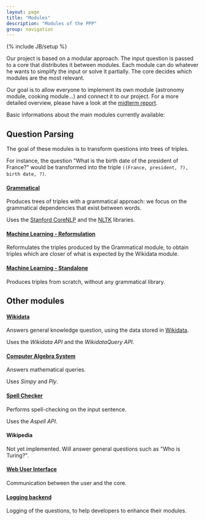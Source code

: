```yaml
---
layout: page
title: "Modules"
description: "Modules of the PPP"
group: navigation
---
```

{% include JB/setup %}

Our project is based on a modular approach. The input question is passed to a core that distributes it between modules. Each module can do whatever he wants to simplify the input or solve it partially. The core decides which modules are the most relevant.

Our goal is to allow everyone to implement its own module (astronomy module, cooking module...) and connect it to our project. For a more detailed overview, please have a look at the [midterm report](midtermReport.pdf).

Basic informations about the main modules currently available:

## Question Parsing

The goal of these modules is to transform questions into trees of triples.

For instance, the question "What is the birth date of the president of France?"
would be transformed into the triple `((France, president, ?), birth date, ?)`.

#### [Grammatical](//github.com/ProjetPP/PPP-QuestionParsing-Grammatical)

Produces trees of triples with a grammatical approach: we focus on the grammatical
dependencies that exist between words.

Uses the [Stanford CoreNLP](http://nlp.stanford.edu/software/corenlp.shtml) and
the [NLTK](http://www.nltk.org/) libraries.

#### [Machine Learning - Reformulation](//github.com/ProjetPP/PPP-QuestionParsing-ML-Reformulation)

Reformulates the triples produced by the Grammatical module, to obtain triples
which are closer of what is expected by the Wikidata module.

#### [Machine Learning - Standalone](//github.com/ProjetPP/PPP-QuestionParsing-ML-Standalone)

Produces triples from scratch, without any grammatical library.

## Other modules

#### [Wikidata](https://github.com/ProjetPP/PPP-Wikidata)

Answers general knowledge question, using the data stored in [Wikidata](http://www.wikidata.org/).

Uses the *Wikidata API* and the *WikidataQuery API*.

#### [Computer Algebra System](https://github.com/ProjetPP/PPP-CAS)

Answers mathematical queries. 

Uses *Simpy* and *Ply*.

#### [Spell Checker](https://github.com/ProjetPP/PPP-Spell-Checker)

Performs spell-checking on the input sentence. 

Uses the *Aspell API*.

#### Wikipedia

Not yet implemented. Will answer general questions such as "Who is Turing?".

#### [Web User Interface](https://github.com/ProjetPP/PPP-WebUi)

Communication between the user and the core.

#### [Logging backend](https://github.com/ProjetPP/PPP-Logger)

Logging of the questions, to help developers to enhance their modules.
